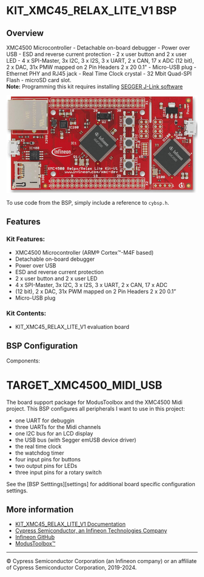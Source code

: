 # KIT_XMC45_RELAX_LITE_V1 BSP

## Overview

XMC4500 Microcontroller - Detachable on-board debugger - Power over USB - ESD and reverse current protection - 2 x user button and 2 x user LED - 4 x SPI-Master, 3x I2C, 3 x I2S, 3 x UART, 2 x CAN, 17 x ADC (12 bit), 2 x DAC, 31x PMW mapped on 2 Pin Headers 2 x 20 0.1" - Micro-USB plug - Ethernet PHY and RJ45 jack - Real Time Clock crystal - 32 Mbit Quad-SPI Flash - microSD card slot.     
**Note:**
Programming this kit requires installing 
[SEGGER J-Link software](https://www.segger.com/downloads/jlink/#J-LinkSoftwareAndDocumentationPack)

![](docs/html/board.png)

To use code from the BSP, simply include a reference to `cybsp.h`.

## Features

### Kit Features:

* XMC4500 Microcontroller (ARM® Cortex™-M4F based)
* Detachable on-board debugger
* Power over USB
* ESD and reverse current protection
* 2 x user button and 2 x user LED
* 4 x SPI-Master, 3x I2C, 3 x I2S, 3 x UART, 2 x CAN, 17 x ADC
* (12 bit), 2 x DAC, 31x PWM mapped on 2 Pin Headers 2 x 20 0.1”
* Micro-USB plug

### Kit Contents:

* KIT_XMC45_RELAX_LITE_V1 evaluation board

## BSP Configuration

Components:

# TARGET_XMC4500_MIDI_USB
The board support package for ModusToolbox and the XMC4500 Midi project.
This BSP configures all peripherals I want to use in this project:
* one UART for debuggin
* three UARTs for the Midi channels
* one I2C bus for an LCD display
* the USB bus (with Segger emUSB device driver)
* the real time clock
* the watchdog timer
* four input pins for buttons
* two output pins for LEDs
* three input pins for a rotary switch

See the [BSP Setttings][settings] for additional board specific configuration settings.



## More information
* [KIT_XMC45_RELAX_LITE_V1 Documentation](https://www.infineon.com/cms/en/product/evaluation-boards/kit_xmc45_relax_lite_v1/)
* [Cypress Semiconductor, an Infineon Technologies Company](http://www.cypress.com)
* [Infineon GitHub](https://github.com/infineon)
* [ModusToolbox™](https://www.cypress.com/products/modustoolbox-software-environment)



---
© Cypress Semiconductor Corporation (an Infineon company) or an affiliate of Cypress Semiconductor Corporation, 2019-2024.

